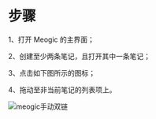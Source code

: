 # 步骤

1、打开 Meogic 的主界面；

2、创建至少两条笔记，且打开其中一条笔记；

3、点击如下图所示的图标；

4、拖动至非当前笔记的列表项上。

![meogic手动双链](https://canny.io/images/3a800c0908ee5ffd489376fb54fb4efe.gif)






